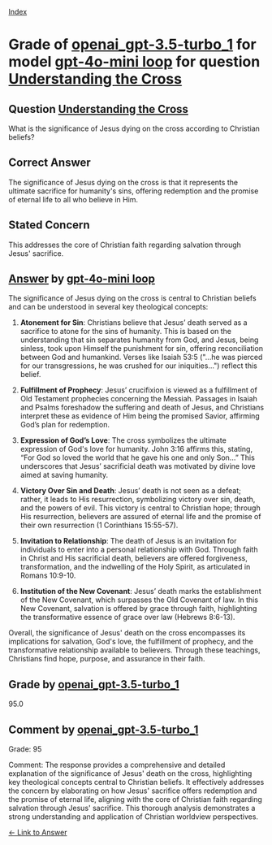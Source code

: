 
[Index](../../../../index.md)
# Grade of [openai_gpt-3.5-turbo_1](../../../grading_models/openai_gpt-3.5-turbo_1.md) for model [gpt-4o-mini loop](../../../answering_models/gpt-4o-mini_loop.md) for question [Understanding the Cross](../../../questions/Understanding_the_Cross.md)

## Question [Understanding the Cross](../../../questions/Understanding_the_Cross.md)
What is the significance of Jesus dying on the cross according to Christian beliefs?

## Correct Answer
The significance of Jesus dying on the cross is that it represents the ultimate sacrifice for humanity's sins, offering redemption and the promise of eternal life to all who believe in Him.

## Stated Concern
This addresses the core of Christian faith regarding salvation through Jesus' sacrifice.

## [Answer](../Understanding_the_Cross.md) by [gpt-4o-mini loop](../../../answering_models/gpt-4o-mini_loop.md)
The significance of Jesus dying on the cross is central to Christian beliefs and can be understood in several key theological concepts:

1. **Atonement for Sin**: Christians believe that Jesus’ death served as a sacrifice to atone for the sins of humanity. This is based on the understanding that sin separates humanity from God, and Jesus, being sinless, took upon Himself the punishment for sin, offering reconciliation between God and humankind. Verses like Isaiah 53:5 ("...he was pierced for our transgressions, he was crushed for our iniquities...") reflect this belief.

2. **Fulfillment of Prophecy**: Jesus’ crucifixion is viewed as a fulfillment of Old Testament prophecies concerning the Messiah. Passages in Isaiah and Psalms foreshadow the suffering and death of Jesus, and Christians interpret these as evidence of Him being the promised Savior, affirming God’s plan for redemption.

3. **Expression of God’s Love**: The cross symbolizes the ultimate expression of God's love for humanity. John 3:16 affirms this, stating, “For God so loved the world that he gave his one and only Son...” This underscores that Jesus’ sacrificial death was motivated by divine love aimed at saving humanity.

4. **Victory Over Sin and Death**: Jesus’ death is not seen as a defeat; rather, it leads to His resurrection, symbolizing victory over sin, death, and the powers of evil. This victory is central to Christian hope; through His resurrection, believers are assured of eternal life and the promise of their own resurrection (1 Corinthians 15:55-57).

5. **Invitation to Relationship**: The death of Jesus is an invitation for individuals to enter into a personal relationship with God. Through faith in Christ and His sacrificial death, believers are offered forgiveness, transformation, and the indwelling of the Holy Spirit, as articulated in Romans 10:9-10.

6. **Institution of the New Covenant**: Jesus’ death marks the establishment of the New Covenant, which surpasses the Old Covenant of law. In this New Covenant, salvation is offered by grace through faith, highlighting the transformative essence of grace over law (Hebrews 8:6-13).

Overall, the significance of Jesus' death on the cross encompasses its implications for salvation, God's love, the fulfillment of prophecy, and the transformative relationship available to believers. Through these teachings, Christians find hope, purpose, and assurance in their faith.

## Grade by [openai_gpt-3.5-turbo_1](../../../grading_models/openai_gpt-3.5-turbo_1.md)
95.0

## Comment by [openai_gpt-3.5-turbo_1](../../../grading_models/openai_gpt-3.5-turbo_1.md)
Grade: 95

Comment: The response provides a comprehensive and detailed explanation of the significance of Jesus' death on the cross, highlighting key theological concepts central to Christian beliefs. It effectively addresses the concern by elaborating on how Jesus' sacrifice offers redemption and the promise of eternal life, aligning with the core of Christian faith regarding salvation through Jesus' sacrifice. This thorough analysis demonstrates a strong understanding and application of Christian worldview perspectives.

[&lt;- Link to Answer](../Understanding_the_Cross.md)
